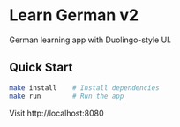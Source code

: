 # Learn German v2

German learning app with Duolingo-style UI.

## Quick Start

```bash
make install    # Install dependencies
make run        # Run the app
```

Visit http://localhost:8080
